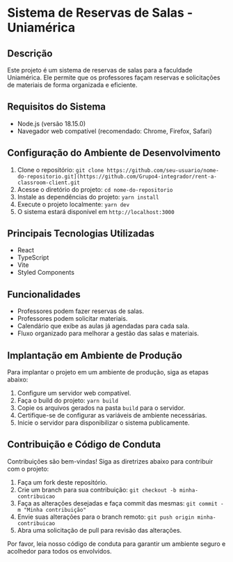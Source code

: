# Sistema de Reservas de Salas - Uniamérica

## Descrição
Este projeto é um sistema de reservas de salas para a faculdade Uniamérica. Ele permite que os professores façam reservas e solicitações de materiais de forma organizada e eficiente.

## Requisitos do Sistema
- Node.js (versão 18.15.0)
- Navegador web compatível (recomendado: Chrome, Firefox, Safari)

## Configuração do Ambiente de Desenvolvimento
1. Clone o repositório: `git clone https://github.com/seu-usuario/nome-do-repositorio.git](https://github.com/Grupo4-integrador/rent-a-classroom-client.git`
2. Acesse o diretório do projeto: `cd nome-do-repositorio`
3. Instale as dependências do projeto: `yarn install`
4. Execute o projeto localmente: `yarn dev`
5. O sistema estará disponível em `http://localhost:3000`

## Principais Tecnologias Utilizadas
- React
- TypeScript
- Vite
- Styled Components

## Funcionalidades
- Professores podem fazer reservas de salas.
- Professores podem solicitar materiais.
- Calendário que exibe as aulas já agendadas para cada sala.
- Fluxo organizado para melhorar a gestão das salas e materiais.

## Implantação em Ambiente de Produção
Para implantar o projeto em um ambiente de produção, siga as etapas abaixo:

1. Configure um servidor web compatível.
2. Faça o build do projeto: `yarn build`
3. Copie os arquivos gerados na pasta `build` para o servidor.
4. Certifique-se de configurar as variáveis de ambiente necessárias.
5. Inicie o servidor para disponibilizar o sistema publicamente.

## Contribuição e Código de Conduta
Contribuições são bem-vindas! Siga as diretrizes abaixo para contribuir com o projeto:

1. Faça um fork deste repositório.
2. Crie um branch para sua contribuição: `git checkout -b minha-contribuicao`
3. Faça as alterações desejadas e faça commit das mesmas: `git commit -m "Minha contribuição"`
4. Envie suas alterações para o branch remoto: `git push origin minha-contribuicao`
5. Abra uma solicitação de pull para revisão das alterações.

Por favor, leia nosso código de conduta para garantir um ambiente seguro e acolhedor para todos os envolvidos.
